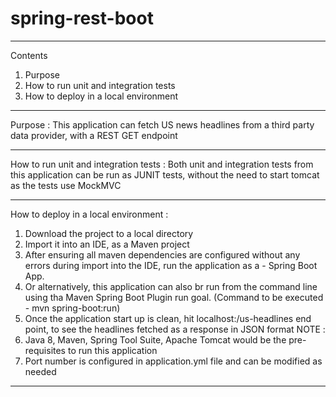 # spring-rest-boot
----------------------------------------------------------------------------------

Contents
1. Purpose
2. How to run unit and integration tests
3. How to deploy in a local environment

----------------------------------------------------------------------------------

Purpose :
This application can fetch US news headlines from a third party data provider,
with a REST GET endpoint

----------------------------------------------------------------------------------

How to run unit and integration tests :
Both unit and integration tests from this application can be run as JUNIT tests,
without the need to start tomcat as the tests use MockMVC 

----------------------------------------------------------------------------------

How to deploy in a local environment :
1. Download the project to a local directory
2. Import it into an IDE, as a Maven project
3. After ensuring all maven dependencies are configured without any errors during
import into the IDE, run the application as a - Spring Boot App. 
4. Or alternatively, this application can also br run from the command line using
tha Maven Spring Boot Plugin run goal. (Command to be executed - 
mvn spring-boot:run)
4. Once the application start up is clean, hit localhost:<portnumber>/us-headlines
end point, to see the headlines fetched as a response in JSON format
NOTE : 
1. Java 8, Maven, Spring Tool Suite, Apache Tomcat would be the pre-requisites
to run this application
2. Port number is configured in application.yml file and can be modified as
  needed
  
----------------------------------------------------------------------------------
